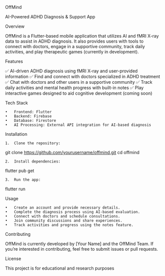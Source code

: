 OffMind

AI-Powered ADHD Diagnosis & Support App

Overview

OffMind is a Flutter-based mobile application that utilizes AI and fMRI X-ray data to assist in ADHD diagnosis. It also provides users with tools to connect with doctors, engage in a supportive community, track daily activities, and play therapeutic games (currently in development).

Features

✅ AI-driven ADHD diagnosis using fMRI X-ray and user-provided information
✅ Find and connect with doctors specialized in ADHD treatment
✅ Chat with doctors and other users in a supportive community
✅ Track daily activities and mental health progress with built-in notes
✅ Play interactive games designed to aid cognitive development (coming soon)

Tech Stack

	•	Frontend: Flutter
	•	Backend: Firebase
	•	Database: Firestore
	•	AI Processing: External API integration for AI-based diagnosis

Installation

	1.	Clone the repository:

git clone https://github.com/yourusername/offmind.git
cd offmind


	2.	Install dependencies:

flutter pub get


	3.	Run the app:

flutter run



Usage

	•	Create an account and provide necessary details.
	•	Complete the diagnosis process using AI-based evaluation.
	•	Connect with doctors and schedule consultations.
	•	Join community discussions and share experiences.
	•	Track activities and progress using the notes feature.

Contributing

OffMind is currently developed by [Your Name] and the OffMind Team. If you’re interested in contributing, feel free to submit issues or pull requests.

License

This project is for educational and research purposes
